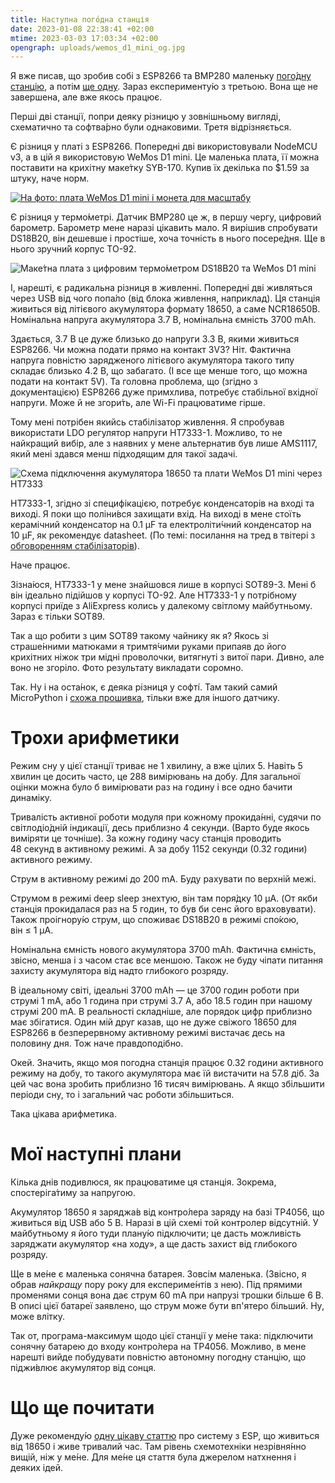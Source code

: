 ```yaml
---
title: Наступна пого́дна станція
date: 2023-01-08 22:38:41 +02:00
mtime: 2023-03-03 17:03:34 +02:00
opengraph: uploads/wemos_d1_mini_og.jpg
---
```


Я вже писав, що зробив собі з ESP8266 та BMP280 маленьку [пого́дну станцію][1], а потім [ще одну][2]. Зараз експерименту́ю з третьою. Вона ще не завершена, але вже якось працює.

Перші дві станції, попри деяку різницю у зовнішньому вигляді, схематично та софтва́рно були однаковими. Третя відрізняється.

Є різниця у платі з ESP8266. Попередні дві використовували NodeMCU v3, а в цій я використовую WeMos D1 mini. Це маленька плата, її можна поставити на крихітну маке́тку SYB-170. Купив їх декілька по $1.59 за штуку, наче норм.

<p markdown=0>
  <a href="/uploads/wemos_d1_mini.webp" >
    <picture>
      <source srcset="/uploads/wemos_d1_mini.webp" type="image/webp">
      <img src="/uploads/wemos_d1_mini_small.jpg" alt="На фото: плата WeMos D1 mini і монета для масштабу">
    </picture>
  </a>
</p>

Є різниця у термо́метрі. Датчик BMP280 це ж, в першу чергу, цифровий барометр. Барометр мене наразі цікавить мало. Я вирішив спробувати DS18B20, він дешевше і простіше, хоча точність в нього посере́дня. Ще в нього зручни́й корпус TO-92.

![Маке́тна плата з цифровим термо́метром DS18B20 та WeMos D1 mini](/uploads/board04.png)

І, нарешті, є радикальна різниця в живленні. Попередні дві живляться через USB від чого попа́ло (від блока живлення, наприклад). Ця станція живиться від літієвого акумулятора формату 18650, а саме NCR18650B. Номінальна напруга акумулятора 3.7&nbsp;В, номінальна ємність 3700&nbsp;mAh.

Здається, 3.7&nbsp;В це дуже близько до напруги 3.3&nbsp;В, якими живиться ESP8266. Чи можна подати прямо на контакт 3V3? Ніт. Фактична напруга повністю зарядженого літієвого акумулятора такого типу складає близько 4.2&nbsp;В, що забагато. (І все ще менше того, що можна подати на контакт 5V). Та головна проблема, що (згідно з документацією) ESP8266 дуже примхлива, потребує стабільної вхідної напруги. Може й не згори́ть, але Wi-Fi працюватиме гірше.

Тому мені потрібен якийсь стабілізатор живлення. Я спробував використати LDO регулятор напруги HT7333-1. Можливо, то не найкращий вибір, але з наявних у мене альтернатив був лише AMS1117, який мені здався менш підходящим для такої задачі.

![Схема підключення акумулятора 18650 та плати WeMos D1 mini через HT7333](/uploads/board04_power.png)

HT7333-1, згідно зі специфікацією, потребує конденсаторів на вході та виході. Я поки що поліни́вся захищати вхід. На виході в мене стоїть керамічний конденсатор на 0.1&nbsp;µF та електроліти́чний конденсатор на 10&nbsp;µF, як рекомендує datasheet. (По темі: посилання на тред в твітері з [обговоренням стабілізаторів][3]).

Наче працює.

Зізна́юся, HT7333-1 у мене знайшовся лише в корпусі SOT89-3. Мені б він ідеально підійшов у корпусі TO-92. Але HT7333-1 у потрібному корпусі приїде з AliExpress колись у далекому світлому майбутньому. Зараз є тільки SOT89.

Так а що робити з цим SOT89 такому чайнику як я? Якось зі страше́нними матюками я тримтя́чими руками припаяв до його крихітних ніжок три мідні проволочки, витягнуті з витої пари. Дивно, але воно не згоріло. Фото результату викладати соромно.

Так. Ну і на оста́нок, є деяка різниця у софті́. Там такий самий MicroPython і [схожа прошивка][4], тільки вже для іншого датчику.


Трохи арифметики
================

Режим сну у цієї станції триває не 1&nbsp;хвилину, а вже цілих 5. Навіть 5 хвилин це досить часто, це 288 вимірювань на добу. Для загальної оцінки можна було б вимірювати раз на годину і все одно бачити динаміку.

Тривалість активної роботи модуля при кожному прокида́нні, судячи по світлодіо́дній індикації, десь приблизно 4&nbsp;секунди. (Варто буде якось виміряти це точніше). За кожну годину часу станція проводить 48&nbsp;секунд в активному режимі. А за добу 1152&nbsp;секунди (0.32&nbsp;години) активного режиму.

Струм в активному режимі до 200&nbsp;mA. Буду рахувати по верхній межі.

Струмом в режимі deep sleep знехтую, він там поря́дку 10&nbsp;µA. (От якби станція прокидалася раз на 5 годин, то був би сенс його враховувати). Також проігнору́ю струм, що споживає DS18B20 в режимі спо́кою, він&nbsp;≤&nbsp;1&nbsp;µA.

Номінальна ємність нового акумулятора 3700&nbsp;mAh. Фактична ємність, звісно, менша і з часом стає все меншою. Також не буду чіпати питання захисту акумулятора від надто глибокого розряду.

В ідеальному світі, ідеальні 3700&nbsp;mAh — це 3700&nbsp;годин роботи при струмі 1&nbsp;mA, або 1&nbsp;година при струмі 3.7&nbsp;A, або 18.5&nbsp;годин при нашому струмі 200&nbsp;mA. В реальності складніше, але порядок цифр приблизно має збігатися. Один мій друг казав, що не дуже свіжого 18650 для ESP8266 в безперервному активному режимі вистачає десь на половину дня. Тож наче правдоподібно.

Окей. Значить, якщо моя погодна станція працює 0.32&nbsp;години активного режиму на добу, то такого акумулятора має їй вистачити на 57.8&nbsp;діб. За цей час вона зробить приблизно 16&nbsp;тисяч вимірювань. А якщо збільшити періоди сну, то і загальний час роботи збільшиться.

Така цікава арифметика.


Мої наступні плани
==================

Кілька днів подивлюся, як працюватиме ця станція. Зокрема, спостеріга́тиму за напругою.

Акумулятор 18650 я заряджа́в від контро́лера заряду на базі TP4056, що живиться від USB або 5&nbsp;В. Наразі в цій схемі той контролер відсутній. У майбутньому я його туди плану́ю підключити; це дасть можливість заряджати акумулятор «на ходу», а ще дасть захист від глибокого розряду.

Ще в ме́не є маленька сонячна батарея. Зовсім маленька. (Звісно, я обрав _найкращу_ пору року для експериме́нтів з нею). Під прямими променями сонця вона дає струм 60&nbsp;mA при напрузі трошки більше 6&nbsp;В. В описі цієї батареї заявлено, що струм може бути вп'ятеро більший. Ну, може влітку.

Так от, програма-максимум щодо цієї станції у ме́не така: підключити сонячну батарею до входу контро́лера на TP4056. Можливо, в мене нарешті вийде побудувати повністю автономну погодну станцію, що піджи́влює акумулятор від сонця.


Що ще почитати
==============

Дуже рекоменду́ю [одну цікаву статтю][5] про систему з ESP, що живиться від 18650 і живе тривалий час. Там рівень схемотехніки незрівня́нно вищій, ніж у ме́не. Для ме́не ця стаття була джерелом натхнення і деяких ідей.


[1]: /2022/12/04/weather-station.html
[2]: /2022/12/11/weather-station-2.html
[3]: https://twitter.com/kastaneda/status/1611884991515971588
[4]: https://github.com/kastaneda/mpy_sandbox/blob/master/weather_DS18B20/main.py
[5]: https://blog.zakkemble.net/mail-notifier-wifi-edition/
